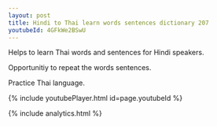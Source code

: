 ```yaml
---
layout: post
title: Hindi to Thai learn words sentences dictionary 207 
youtubeId: 4GFkWe2BSwU
---
```

 
 
Helps to learn Thai words and sentences for Hindi speakers.

Opportunitiy to repeat the words sentences. 

Practice Thai language. 
 
{% include youtubePlayer.html id=page.youtubeId %}
 
 
{% include analytics.html %}